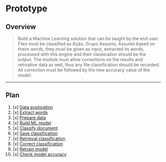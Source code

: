 Prototype
===

Overview
---

> Build a Machine Learning solution that can be taught by the end user. Files must be classified as Ação, Grupo Assunto, Assunto based on theirs words, they must be given as input, extracted its words, processed with this engine and their classication should be the output. The module must allow corrections on the results and retroative data as well, thus any file classification should be recorded. All correction must be followed by the new accuracy value of the model.

----

Plan
---

1. [x] [Data exploration](./01_source/Data_Exploration.ipynb)
1. [x] [Extract words](./02_pdf_extration/PDF_Extraction.ipynb)
1. [x] [Prepare data](./03_data_preparation/Merge_Content.ipynb)
1. [x] [Build ML model](./04_machine_learning/Machine_Learning.ipynb)
1. [x] [Classify document](./05_single_classification/Functions.ipynb)
1. [x] [Save classification](./05_single_classification/Functions.ipynb)
1. [x] [Retrieval classification](./05_single_classification/Functions.ipynb)
1. [x] [Correct classification](./05_single_classification/Functions.ipynb)
1. [x] [Retrain model](./05_single_classification/Functions.ipynb)
1. [x] [Check model accuracy](./05_single_classification/Functions.ipynb)
